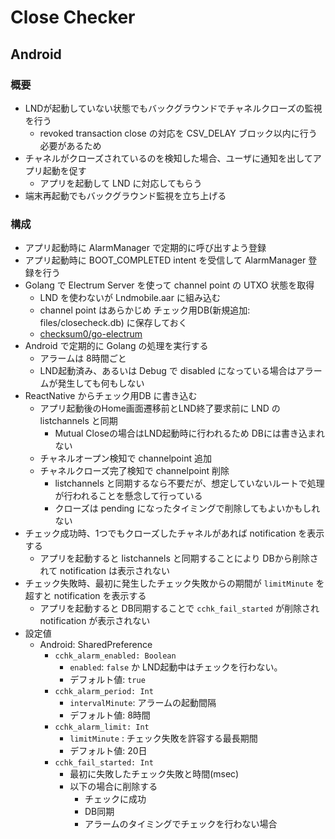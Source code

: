 # Close Checker

## Android

### 概要

* LNDが起動していない状態でもバックグラウンドでチャネルクローズの監視を行う
    * revoked transaction close の対応を CSV_DELAY ブロック以内に行う必要があるため
* チャネルがクローズされているのを検知した場合、ユーザに通知を出してアプリ起動を促す
    * アプリを起動して LND に対応してもらう
* 端末再起動でもバックグラウンド監視を立ち上げる

### 構成

* アプリ起動時に AlarmManager で定期的に呼び出すよう登録
* アプリ起動時に BOOT_COMPLETED intent を受信して AlarmManager 登録を行う
* Golang で Electrum Server を使って channel point の UTXO 状態を取得
    * LND を使わないが Lndmobile.aar に組み込む
    * channel point はあらかじめ チェック用DB(新規追加: files/closecheck.db) に保存しておく
    * [checksum0/go-electrum](https://github.com/checksum0/go-electrum)
* Android で定期的に Golang の処理を実行する
    * アラームは 8時間ごと
    * LND起動済み、あるいは Debug で disabled になっている場合はアラームが発生しても何もしない
* ReactNative からチェック用DB に書き込む
    * アプリ起動後のHome画面遷移前とLND終了要求前に LND の listchannels と同期
        * Mutual Closeの場合はLND起動時に行われるため DBには書き込まれない
    * チャネルオープン検知で channelpoint 追加
    * チャネルクローズ完了検知で channelpoint 削除
        * listchannels と同期するなら不要だが、想定していないルートで処理が行われることを懸念して行っている
        * クローズは pending になったタイミングで削除してもよいかもしれない
* チェック成功時、1つでもクローズしたチャネルがあれば notification を表示する
    * アプリを起動すると listchannels と同期することにより DBから削除されて notification は表示されない
* チェック失敗時、最初に発生したチェック失敗からの期間が `limitMinute` を超すと notification を表示する
    * アプリを起動すると DB同期することで `cchk_fail_started` が削除され notification が表示されない
* 設定値
    * Android: SharedPreference
        * `cchk_alarm_enabled: Boolean`
            * `enabled`: `false` か LND起動中はチェックを行わない。
            * デフォルト値: `true`
        * `cchk_alarm_period: Int`
            * `intervalMinute`: アラームの起動間隔
            * デフォルト値: 8時間
        * `cchk_alarm_limit: Int`
            * `limitMinute` : チェック失敗を許容する最長期間
            * デフォルト値: 20日
        * `cchk_fail_started: Int`
            * 最初に失敗したチェック失敗と時間(msec)
            * 以下の場合に削除する
                * チェックに成功
                * DB同期
                * アラームのタイミングでチェックを行わない場合
